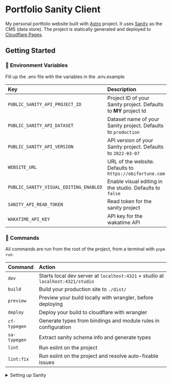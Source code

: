 # Portfolio Sanity Client

My personal portfolio website built with [Astro](https://astro.build/) project. It uses [Sanity](https://www.sanity.io/) as the CMS (data store). The project is statically generated and deployed to [Cloudflare Pages](https://pages.cloudflare.com/).

## Getting Started

### 🤫 Environment Variables

Fill up the .env file with the variables in the .env.example

| Key                                    | Description                                                      |
| :------------------------------------- | :--------------------------------------------------------------- |
| `PUBLIC_SANITY_API_PROJECT_ID`         | Project ID of your Sanity project. Defaults to **MY** project Id |
| `PUBLIC_SANITY_API_DATASET`            | Dataset name of your Sanity project. Defaults to `production`    |
| `PUBLIC_SANITY_API_VERSION`            | API version of your Sanity project. Defaults to `2022-03-07`     |
| `WEBSITE_URL`                          | URL of the website. Defaults to `https://obifortune.com`         |
| `PUBLIC_SANITY_VISUAL_EDITING_ENABLED` | Enable visual editing in the studio. Defaults to `false`         |
| `SANITY_API_READ_TOKEN`                | Read token for the sanity project                                |
| `WAKATIME_API_KEY`                     | API key for the wakatime API                                     |

### 🧞 Commands

All commands are run from the root of the project, from a terminal with `pnpm run`:

| Command      | Action                                                                          |
| :----------- | :------------------------------------------------------------------------------ |
| `dev`        | Starts local dev server at `localhost:4321` + studio at `localhost:4321/studio` |
| `build`      | Build your production site to `./dist/`                                         |
| `preview`    | Preview your build locally with wrangler, before deploying                      |
| `deploy`     | Deploy your build to cloudflare with wrangler                                   |
| `cf-typegen` | Generate types from bindings and module rules in configuration                  |
| `sa-typegen` | Extract sanity schema info and generate types                                   |
| `lint`       | Run eslint on the project                                                       |
| `lint:fix`   | Run eslint on the project and resolve auto-fixable issues                       |

<details>
<summary>Setting up Sanity</summary>

### Setting up the sanity project

You need to create a sanity project to work with this portfolio. This can be done by running this in the root of the app

```bash
pnpm create sanity@latest
```

This will prompt you to do a few things

1. Login to your sanity
1. Create a new project
1. Don't add configuration files (this has already been done for you)
1. Select `clean project with no predefined schemas`. You can delete the newly created sanity changes
1. Go to the [Sanity dashboard](https://www.sanity.io/manage) and select your project to view your project ID and other details

</details>

